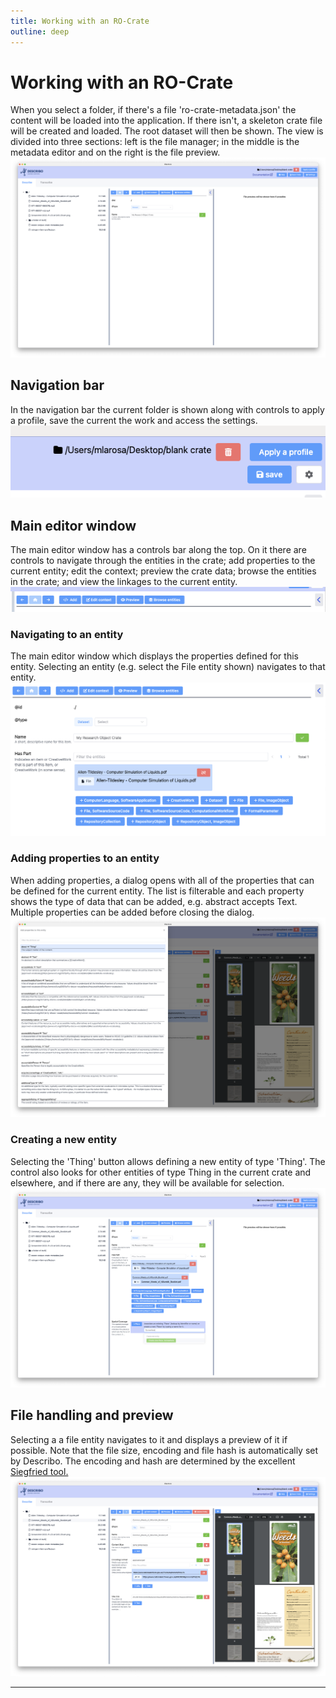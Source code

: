 ```yaml
---
title: Working with an RO-Crate
outline: deep
---
```


# Working with an RO-Crate

When you select a folder, if there's a file 'ro-crate-metadata.json' the content will be loaded into
the application. If there isn't, a skeleton crate file will be created and loaded. The root dataset
will then be shown. The view is divided into three sections: left is the file manager; in the middle
is the metadata editor and on the right is the file preview. ![](../images/tour/desktop2.png)

## Navigation bar

In the navigation bar the current folder is shown along with controls to apply a profile, save the
current the work and access the settings. ![](../images/workspace-describe/desktop2.png)

## Main editor window

The main editor window has a controls bar along the top. On it there are controls to navigate
through the entities in the crate; add properties to the current entity; edit the context; preview
the crate data; browse the entities in the crate; and view the linkages to the current entity.
![](../images/workspace-describe/desktop3.png)

### Navigating to an entity

The main editor window which displays the properties defined for this entity. Selecting an entity
(e.g. select the File entity shown) navigates to that entity.
![](../images/workspace-describe/desktop4.png)

### Adding properties to an entity

When adding properties, a dialog opens with all of the properties that can be defined for the
current entity. The list is filterable and each property shows the type of data that can be added,
e.g. abstract accepts Text. Multiple properties can be added before closing the dialog.
![](../images/tour/desktop4.png)

### Creating a new entity

Selecting the 'Thing' button allows defining a new entity of type 'Thing'. The control also looks
for other entities of type Thing in the current crate and elsewhere, and if there are any, they will
be available for selection. ![](../images/tour/desktop5.png)

## File handling and preview

Selecting a a file entity navigates to it and displays a preview of it if possible. Note that the
file size, encoding and file hash is automatically set by Describo. The encoding and hash are
determined by the excellent <a href="https://www.itforarchivists.com/" target="_blank">Siegfried
tool.</a> ![](../images/tour/desktop3.png)

---

